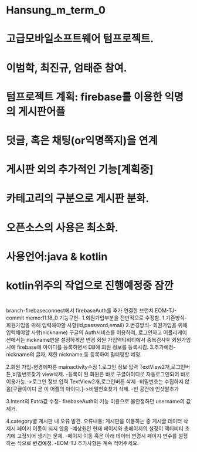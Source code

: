 # Hansung_m_term_0
# 고급모바일소프트웨어 텀프로젝트.
# 이범학, 최진규, 엄태준 참여.
# 텀프로젝트 계획:  firebase를 이용한 익명의 게시판어플
#                   덧글, 혹은 채팅(or익명쪽지)을 연계
#                   게시판 외의 추가적인 기능[계획중]
#                   카테고리의 구분으로 게시판 분화.
#                   오픈소스의 사용은 최소화.
#                   
# 사용언어:java & kotlin
#          kotlin위주의 작업으로 진행예정중 잠깐
# 

branch-firebaseconnect에서 firebaseAuth를 추가 연결한 브런치
EOM-TJ-commit memo:11.18_0
기능구현-
1.회원가입부분을 전반적으로 수정함.
	1.기존방식- 회원가입을 위해 입력해야할 사항(id,password,email)
	2.변경방식- 회원가입을 위해 입력해야할 사항(nickname)
		구글의 Auth서비스를 이용하여, 로그인하고 어플리케이션에서는 nickname만을 설정하게끔 변경
		회원 가입액티비티에서 중복검사후 회원가입 시에 firebase에 아이디를 등록하면서 DB에 회원 정보를 등록시킴.
	3.추가예정-nickname의 글자, 제한 nickname,등 등록하여 필터링할 예정.

2.회원 가입-변경에따른 mainactivity수정 
	1.로그인 정보 입력 TextView2개,로그인버튼,비밀번호찾기 view삭제.
		-등록이 된 회원은 바로 구글아이디로 자동로그인되어 바로 이용가능.->로그인 정보 입력 TextView2개,로그인버튼 삭제
		-비밀번호는 수집하지 않음[구글아이디 곧 이 어플의 아이디.]->비밀번호찾기 삭제.
		-빈 공간에 인삿말추가

3.Intent의 Extra값 수정- firebaseAuth의 기능 이용으로 불안정하던 username의 값제거.

4.category별 게시판 내 오류 발견.
	오류내용: 게시판을 이용하는 중 게시글 데이터 삭제시 페이지 이동이 되지 않음
		-예상원인 현재 페이지와 총페이지의 설정이 액티비티 초기에 고정되어 생기는 문제.
		-페이지 이동 혹은 아래 데이터 변경시 페이지 변수를 설정하는 식으로 변경예정.
-EOM-TJ
추가사항은 계속 적어주세요. 
